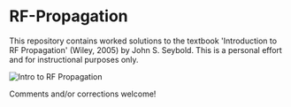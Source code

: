 # RF-Propagation

This repository contains worked solutions to the textbook 'Introduction to RF Propagation' (Wiley, 2005) by John S. Seybold. This is a personal effort and for instructional purposes only.

![Intro to RF Propagation](https://media.wiley.com/product_data/coverImage300/61/04716559/0471655961.jpg)

Comments and/or corrections welcome!
